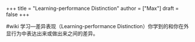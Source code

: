 +++
title = "Learning-performance Distinction"
author = ["Max"]
draft = false
+++

\#wiki
学习—差异表现（Learning-performance Distinction）你学到的和你在外显行为中表达出来或做出来之间的差异。
